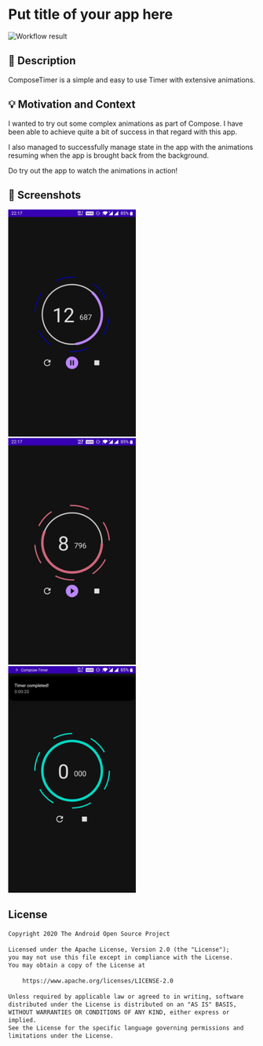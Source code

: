 # Put title of your app here

<!--- Replace <OWNER> with your Github Username and <REPOSITORY> with the name of your repository. -->
<!--- You can find both of these in the url bar when you open your repository in github. -->
![Workflow result](https://github.com/yashovardhan99/ComposeTimer/workflows/Check/badge.svg)

## :scroll: Description

<!--- Describe your app in one or two sentences -->
ComposeTimer is a simple and easy to use Timer with extensive animations.

## :bulb: Motivation and Context

<!--- Optionally point readers to interesting parts of your submission. -->
<!--- What are you especially proud of? -->
I wanted to try out some complex animations as part of Compose. I have been able to achieve quite a
bit of success in that regard with this app.

I also managed to successfully manage state in the app with the animations resuming when the app is
brought back from the background.

Do try out the app to watch the animations in action!

## :camera_flash: Screenshots

<!-- You can add more screenshots here if you like -->
<img src="/results/screenshot_1.jpg" width="260">
&emsp;<img src="/results/screenshot_2.jpg" width="260">
&emsp;<img src="/results/screenshot_3.jpg" width="260">

## License

```
Copyright 2020 The Android Open Source Project

Licensed under the Apache License, Version 2.0 (the "License");
you may not use this file except in compliance with the License.
You may obtain a copy of the License at

    https://www.apache.org/licenses/LICENSE-2.0

Unless required by applicable law or agreed to in writing, software
distributed under the License is distributed on an "AS IS" BASIS,
WITHOUT WARRANTIES OR CONDITIONS OF ANY KIND, either express or implied.
See the License for the specific language governing permissions and
limitations under the License.
```